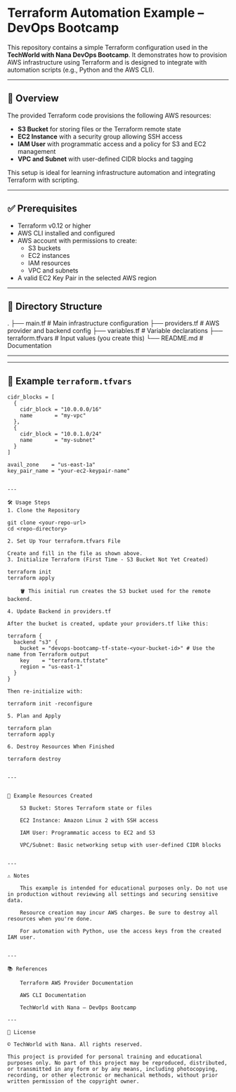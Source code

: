 # Terraform Automation Example – DevOps Bootcamp

This repository contains a simple Terraform configuration used in the **TechWorld with Nana DevOps Bootcamp**. It demonstrates how to provision AWS infrastructure using Terraform and is designed to integrate with automation scripts (e.g., Python and the AWS CLI).

---

## 🚀 Overview

The provided Terraform code provisions the following AWS resources:

- **S3 Bucket** for storing files or the Terraform remote state
- **EC2 Instance** with a security group allowing SSH access
- **IAM User** with programmatic access and a policy for S3 and EC2 management
- **VPC and Subnet** with user-defined CIDR blocks and tagging

This setup is ideal for learning infrastructure automation and integrating Terraform with scripting.

---

## ✅ Prerequisites

- Terraform v0.12 or higher
- AWS CLI installed and configured
- AWS account with permissions to create:
  - S3 buckets
  - EC2 instances
  - IAM resources
  - VPC and subnets
- A valid EC2 Key Pair in the selected AWS region

---

## 📂 Directory Structure

.
├── main.tf # Main infrastructure configuration
├── providers.tf # AWS provider and backend config
├── variables.tf # Variable declarations
├── terraform.tfvars # Input values (you create this)
└── README.md # Documentation


---


---

## 🔧 Example `terraform.tfvars`

```hcl
cidr_blocks = [
  {
    cidr_block = "10.0.0.0/16"
    name       = "my-vpc"
  },
  {
    cidr_block = "10.0.1.0/24"
    name       = "my-subnet"
  }
]

avail_zone    = "us-east-1a"
key_pair_name = "your-ec2-keypair-name"


---

🛠️ Usage Steps
1. Clone the Repository

git clone <your-repo-url>
cd <repo-directory>

2. Set Up Your terraform.tfvars File

Create and fill in the file as shown above.
3. Initialize Terraform (First Time - S3 Bucket Not Yet Created)

terraform init
terraform apply

    🪣 This initial run creates the S3 bucket used for the remote backend.

4. Update Backend in providers.tf

After the bucket is created, update your providers.tf like this:

terraform {
  backend "s3" {
    bucket = "devops-bootcamp-tf-state-<your-bucket-id>" # Use the name from Terraform output
    key    = "terraform.tfstate"
    region = "us-east-1"
  }
}

Then re-initialize with:

terraform init -reconfigure

5. Plan and Apply

terraform plan
terraform apply

6. Destroy Resources When Finished

terraform destroy


---


📘 Example Resources Created

    S3 Bucket: Stores Terraform state or files

    EC2 Instance: Amazon Linux 2 with SSH access

    IAM User: Programmatic access to EC2 and S3

    VPC/Subnet: Basic networking setup with user-defined CIDR blocks


---

⚠️ Notes

    This example is intended for educational purposes only. Do not use in production without reviewing all settings and securing sensitive data.

    Resource creation may incur AWS charges. Be sure to destroy all resources when you're done.

    For automation with Python, use the access keys from the created IAM user.


---

📚 References

    Terraform AWS Provider Documentation

    AWS CLI Documentation

    TechWorld with Nana – DevOps Bootcamp

---

📄 License

© TechWorld with Nana. All rights reserved.

This project is provided for personal training and educational purposes only. No part of this project may be reproduced, distributed, or transmitted in any form or by any means, including photocopying, recording, or other electronic or mechanical methods, without prior written permission of the copyright owner.
